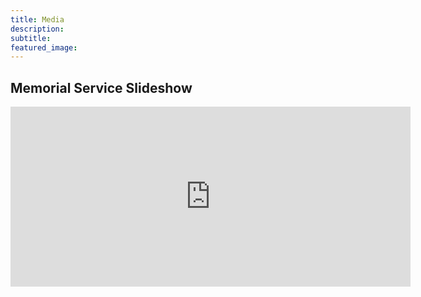 ```yaml
---
title: Media
description: 
subtitle: 
featured_image: 
---
```


## Memorial Service Slideshow

<iframe src="https://www.youtube.com/watch?v=HyR1geM7-lQ" width="640" height="288" frameborder="0" webkitallowfullscreen mozallowfullscreen allowfullscreen></iframe>